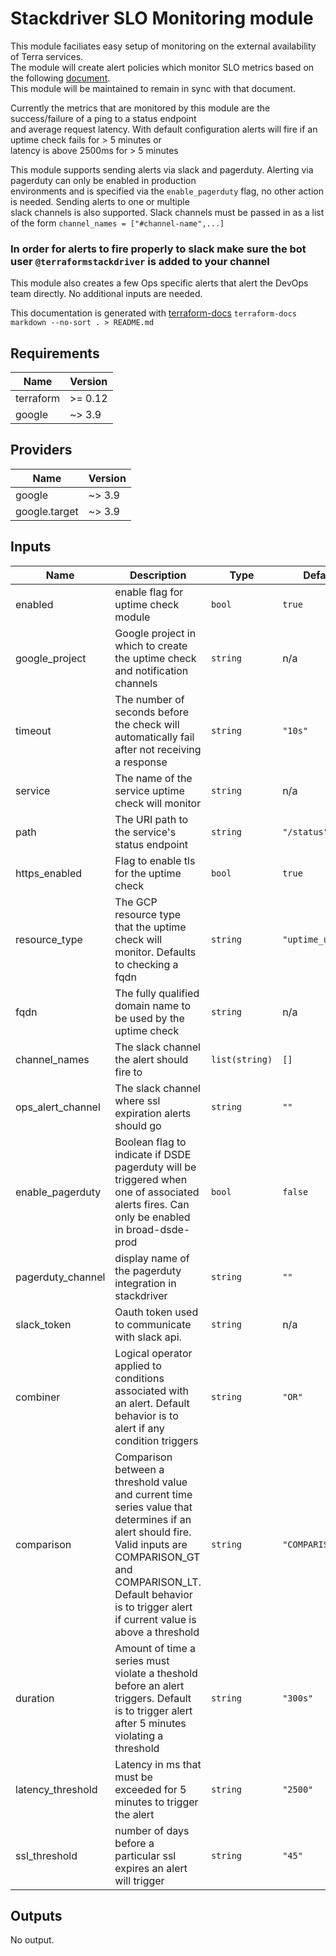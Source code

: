# Stackdriver SLO Monitoring module

This module faciliates easy setup of monitoring on the external availability of Terra services.  
The module will create alert policies which monitor SLO metrics based on the following [document](https://docs.google.com/document/d/15YhNvO4pPC-R3mA1rgZIdlXJzmOHm3kIv1rLo4xWZ_g/edit).  
This module will be maintained to remain in sync with that document.

Currently the metrics that are monitored by this module are the success/failure of a ping to a status endpoint  
and average request latency. With default configuration alerts will fire if an uptime check fails for  > 5 minutes or  
latency is above 2500ms for > 5 minutes

This module supports sending alerts via slack and pagerduty. Alerting via pagerduty can only be enabled in production  
environments and is specified via the `enable_pagerduty` flag, no other action is needed. Sending alerts to one or multiple  
slack channels is also supported. Slack channels must be passed in as a list of the form `channel_names = ["#channel-name",...]`
### In order for alerts to fire properly to slack make sure the bot user `@terraformstackdriver` is added to your channel

This module also creates a few Ops specific alerts that alert the DevOps team directly. No additional inputs are needed.

This documentation is generated with [terraform-docs](https://github.com/terraform-docs/terraform-docs) `terraform-docs markdown --no-sort . > README.md`

## Requirements

| Name | Version |
|------|---------|
| terraform | >= 0.12 |
| google | ~> 3.9 |

## Providers

| Name | Version |
|------|---------|
| google | ~> 3.9 |
| google.target | ~> 3.9 |

## Inputs

| Name | Description | Type | Default | Required |
|------|-------------|------|---------|:--------:|
| enabled | enable flag for uptime check module | `bool` | `true` | no |
| google\_project | Google project in which to create the uptime check and notification channels | `string` | n/a | yes |
| timeout | The number of seconds before the check will automatically fail after not receiving a response | `string` | `"10s"` | no |
| service | The name of the service uptime check will monitor | `string` | n/a | yes |
| path | The URI path to the service's status endpoint | `string` | `"/status"` | no |
| https\_enabled | Flag to enable tls for the uptime check | `bool` | `true` | no |
| resource\_type | The GCP resource type that the uptime check will monitor. Defaults to checking a fqdn | `string` | `"uptime_url"` | no |
| fqdn | The fully qualified domain name to be used by the uptime check | `string` | n/a | yes |
| channel\_names | The slack channel the alert should fire to | `list(string)` | `[]` | no |
| ops\_alert\_channel | The slack channel where ssl expiration alerts should go | `string` | `""` | no |
| enable\_pagerduty | Boolean flag to indicate if DSDE pagerduty will be triggered when one of associated alerts fires. Can only be enabled in broad-dsde-prod | `bool` | `false` | no |
| pagerduty\_channel | display name of the pagerduty integration in stackdriver | `string` | `""` | no |
| slack\_token | Oauth token used to communicate with slack api. | `string` | n/a | yes |
| combiner | Logical operator applied to conditions associated with an alert. Default behavior is to alert if any condition triggers | `string` | `"OR"` | no |
| comparison | Comparison between a threshold value and current time series value that determines if an alert should fire. Valid inputs are COMPARISON\_GT and COMPARISON\_LT. Default behavior is to trigger alert if current value is above a threshold | `string` | `"COMPARISON_GT"` | no |
| duration | Amount of time a series must violate a theshold before an alert triggers. Default is to trigger alert after 5 minutes violating a threshold | `string` | `"300s"` | no |
| latency\_threshold | Latency in ms that must be exceeded for 5 minutes to trigger the alert | `string` | `"2500"` | no |
| ssl\_threshold | number of days before a particular ssl expires an alert will trigger | `string` | `"45"` | no |

## Outputs

No output.

